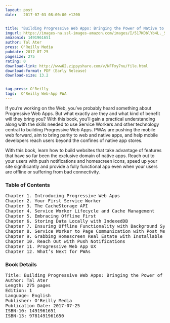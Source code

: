 ```yaml
---
layout: post
date:   2017-07-03 08:00:00 +1200


title: "Building Progressive Web Apps: Bringing the Power of Native to the Browser"
imgurl: https://images-na.ssl-images-amazon.com/images/I/517KDblYb4L._SL200_.jpg
amazonid: 1491961651
author: Tal Ater
press: O'Reilly Media
pubdate: 2017-07-25
pagesize: 275
rating: 0
download-link: http://www62.zippyshare.com/v/NFFxy7nu/file.html
download-format: PDF (Early Release)
download-size: 13.2


tag-press: O'Reilly
tags:  O'Reilly Web-App PWA
---
```


If you’re working on the Web, you’ve probably heard something about Progressive Web Apps. But what exactly are they and what kind of benefit will they bring you? With this book, you’ll gain a practical understanding along with the skills needed to use Service Workers and other technology central to building Progressive Web Apps. PWAs are pushing the mobile web forward, aim to bring parity to web and native apps, and help mobile developers reach users beyond the confines of native app stores.

With this book, learn how to build websites that take advantage of features that have so far been the exclusive domain of native apps. Reach out to your users with push notifications and homescreen icons, speed up your site significantly and provide a fully functional app even when your users are offline or suffering from bad connectivity.


### Table of Contents
<pre>
Chapter 1. Introducing Progressive Web Apps
Chapter 2. Your First Service Worker
Chapter 3. The CacheStorage API
Chapter 4. Service Worker Lifecycle and Cache Management
Chapter 5. Embracing Offline First
Chapter 6. Storing Data Locally with IndexedDB
Chapter 7. Ensuring Offline Functionality with Background Sync
Chapter 8. Service Worker to Page Communication with Post Messages
Chapter 9. Grabbing Homescreen Real Estate with Installable Web Apps
Chapter 10. Reach Out with Push Notifications
Chapter 11. Progressive Web App UX
Chapter 12. What’s Next for PWAs
</pre>

### Book Details
<pre>
Title: Building Progressive Web Apps: Bringing the Power of Native to the Browser
Author: Tal Ater
Length: 275 pages
Edition: 1
Language: English
Publisher: O'Reilly Media
Publication Date: 2017-07-25
ISBN-10: 1491961651
ISBN-13: 9781491961650
</pre>
